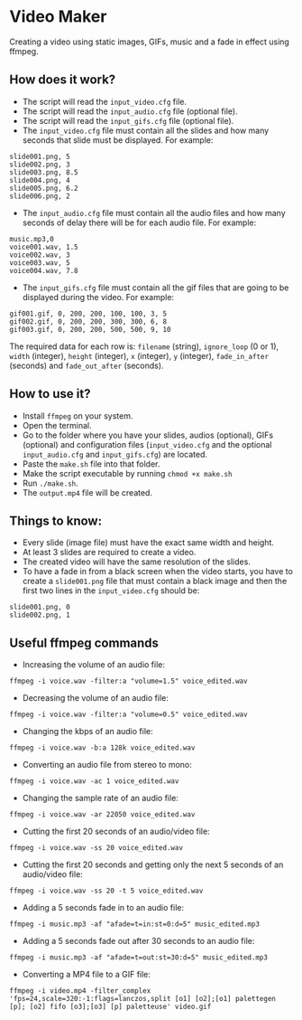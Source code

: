 # Video Maker

Creating a video using static images, GIFs, music and a fade in effect using ffmpeg.

## How does it work?

- The script will read the ```input_video.cfg``` file.
- The script will read the ```input_audio.cfg``` file (optional file).
- The script will read the ```input_gifs.cfg``` file (optional file).
- The ```input_video.cfg``` file must contain all the slides and how many seconds that slide must be displayed. For example:

```
slide001.png, 5
slide002.png, 3
slide003.png, 8.5
slide004.png, 4
slide005.png, 6.2
slide006.png, 2
```

- The ```input_audio.cfg``` file must contain all the audio files and how many seconds of delay there will be for each audio file. For example:

```
music.mp3,0
voice001.wav, 1.5
voice002.wav, 3
voice003.wav, 5
voice004.wav, 7.8
```

- The ```input_gifs.cfg``` file must contain all the gif files that are going to be displayed during the video. For example:

```
gif001.gif, 0, 200, 200, 100, 100, 3, 5
gif002.gif, 0, 200, 200, 300, 300, 6, 8
gif003.gif, 0, 200, 200, 500, 500, 9, 10
```

The required data for each row is: ```filename``` (string), ```ignore_loop``` (0 or 1), ```width``` (integer), ```height``` (integer), ```x``` (integer), ```y``` (integer), ```fade_in_after``` (seconds) and ```fade_out_after``` (seconds).

## How to use it?

- Install ```ffmpeg``` on your system.
- Open the terminal.
- Go to the folder where you have your slides, audios (optional), GIFs (optional) and configuration files (```input_video.cfg``` and the optional ```input_audio.cfg``` and ```input_gifs.cfg```) are located.
- Paste the ```make.sh``` file into that folder.
- Make the script executable by running ```chmod +x make.sh```
- Run ```./make.sh```.
- The  ```output.mp4``` file will be created.

## Things to know:

- Every slide (image file) must have the exact same width and height.
- At least 3 slides are required to create a video.
- The created video will have the same resolution of the slides.
- To have a fade in from a black screen when the video starts, you have to create a ```slide001.png``` file that must contain a black image and then the first two lines in the ```input_video.cfg``` should be:
```
slide001.png, 0
slide002.png, 1
```

## Useful ffmpeg commands

- Increasing the volume of an audio file:
```
ffmpeg -i voice.wav -filter:a "volume=1.5" voice_edited.wav
```
- Decreasing the volume of an audio file:
```
ffmpeg -i voice.wav -filter:a "volume=0.5" voice_edited.wav
```
- Changing the kbps of an audio file:
```
ffmpeg -i voice.wav -b:a 128k voice_edited.wav
```
- Converting an audio file from stereo to mono:
```
ffmpeg -i voice.wav -ac 1 voice_edited.wav
```
- Changing the sample rate of an audio file:
```
ffmpeg -i voice.wav -ar 22050 voice_edited.wav
```
- Cutting the first 20 seconds of an audio/video file:
```
ffmpeg -i voice.wav -ss 20 voice_edited.wav
```
- Cutting the first 20 seconds and getting only the next 5 seconds of an audio/video file:
```
ffmpeg -i voice.wav -ss 20 -t 5 voice_edited.wav
```
- Adding a 5 seconds fade in to an audio file:
```
ffmpeg -i music.mp3 -af "afade=t=in:st=0:d=5" music_edited.mp3
```
- Adding a 5 seconds fade out after 30 seconds to an audio file:
```
ffmpeg -i music.mp3 -af "afade=t=out:st=30:d=5" music_edited.mp3
```
- Converting a MP4 file to a GIF file:
```
ffmpeg -i video.mp4 -filter_complex 'fps=24,scale=320:-1:flags=lanczos,split [o1] [o2];[o1] palettegen [p]; [o2] fifo [o3];[o3] [p] paletteuse' video.gif
```
